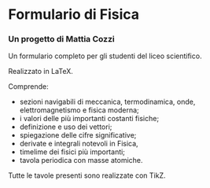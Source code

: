 # Formulario di Fisica
### Un progetto di Mattia Cozzi

Un formulario completo per gli studenti del liceo scientifico.

Realizzato in LaTeX.

Comprende:
- sezioni navigabili di meccanica, termodinamica, onde, elettromagnetismo e fisica moderna;
- i valori delle più importanti costanti fisiche;
- definizione e uso dei vettori;
- spiegazione delle cifre significative;
- derivate e integrali notevoli in Fisica,
- timelime dei fisici più importanti;
- tavola periodica con masse atomiche.

Tutte le tavole presenti sono realizzate con TikZ.
